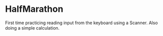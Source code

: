 # HalfMarathon
First time practicing reading input from the keyboard using a Scanner. Also doing a simple calculation.
